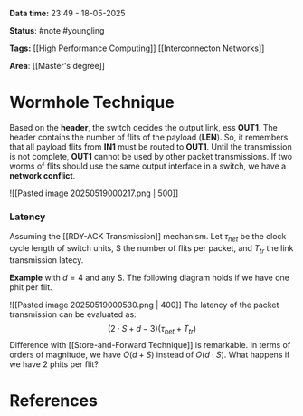 **Data time:** 23:49 - 18-05-2025

**Status**: #note #youngling 

**Tags:** [[High Performance Computing]] [[Interconnecton Networks]]

**Area**: [[Master's degree]]
# Wormhole Technique

Based on the **header**, the switch decides the output link, ess **OUT1**. The header contains the number of flits of the payload (**LEN**). So, it remembers that all payload flits from **IN1** must be routed to **OUT1**. Until the transmission is not complete, **OUT1** cannot be used by other packet transmissions. If two worms of flits should use the same output interface in a switch, we have a **network conflict**.

![[Pasted image 20250519000217.png | 500]]
### Latency
Assuming the [[RDY-ACK Transmission]] mechanism. Let $\tau_{net}$ be the clock cycle length of switch units, S the number of flits per packet, and $T_{tr}$ the link transmission latecy.

**Example** with $d=4$ and any S. The following diagram holds if we have one phit per flit.

![[Pasted image 20250519000530.png | 400]]
The latency of the packet transmission can be evaluated as:
$$(2 \cdot S + d - 3)(\tau_{net} + T_{tr})$$
Difference with [[Store-and-Forward Technique]] is remarkable. In terms of orders of magnitude, we have $O(d + S)$ instead of $O(d \cdot S)$. What happens if we have 2 phits per flit?


# References